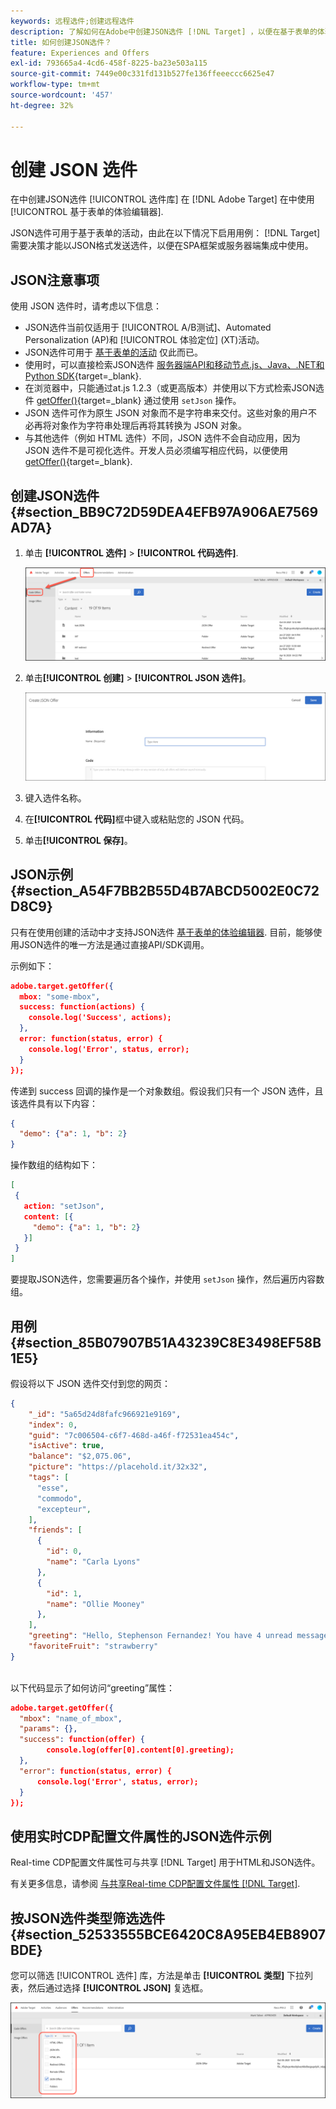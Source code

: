 ```yaml
---
keywords: 远程选件;创建远程选件
description: 了解如何在Adobe中创建JSON选件 [!DNL Target] ，以便在基于表单的体验编辑器中使用。
title: 如何创建JSON选件？
feature: Experiences and Offers
exl-id: 793665a4-4cd6-458f-8225-ba23e503a115
source-git-commit: 7449e00c331fd131b527fe136ffeeeccc6625e47
workflow-type: tm+mt
source-wordcount: '457'
ht-degree: 32%

---
```


# 创建 JSON 选件

在中创建JSON选件 [!UICONTROL 选件库] 在 [!DNL Adobe Target] 在中使用 [!UICONTROL 基于表单的体验编辑器].

JSON选件可用于基于表单的活动，由此在以下情况下启用用例： [!DNL Target] 需要决策才能以JSON格式发送选件，以便在SPA框架或服务器端集成中使用。

## JSON注意事项

使用 JSON 选件时，请考虑以下信息：

* JSON选件当前仅适用于 [!UICONTROL A/B测试]、Automated Personalization (AP)和 [!UICONTROL 体验定位] (XT)活动。
* JSON选件可用于 [基于表单的活动](/help/main/c-experiences/form-experience-composer.md) 仅此而已。
* 使用时，可以直接检索JSON选件 [服务器端API和移动节点.js、Java、.NET和Python SDK](https://experienceleague.adobe.com/docs/target-dev/developer/server-side/server-side-overview.html){target=_blank}.
* 在浏览器中，只能通过at.js 1.2.3（或更高版本）并使用以下方式检索JSON选件 [getOffer()](https://experienceleague.adobe.com/docs/target-dev/developer/client-side/at-js-implementation/functions-overview/adobe-target-getoffer.html){target=_blank} 通过使用 `setJson` 操作。
* JSON 选件可作为原生 JSON 对象而不是字符串来交付。这些对象的用户不必再将对象作为字符串处理后再将其转换为 JSON 对象。
* 与其他选件（例如 HTML 选件）不同，JSON 选件不会自动应用，因为 JSON 选件不是可视化选件。开发人员必须编写相应代码，以便使用 [getOffer()](https://experienceleague.adobe.com/docs/target-dev/developer/client-side/at-js-implementation/functions-overview/adobe-target-getoffer.html){target=_blank}.

## 创建JSON选件 {#section_BB9C72D59DEA4EFB97A906AE7569AD7A}

1. 单击 **[!UICONTROL 选件]** > **[!UICONTROL 代码选件]**.

   ![“选件”>“代码选件”选项卡](/help/main/c-experiences/c-manage-content/assets/code-offers-tab.png)

1. 单击&#x200B;**[!UICONTROL 创建]** > **[!UICONTROL JSON 选件]**。

   ![offer-json图像](assets/offer-json.png)

1. 键入选件名称。
1. 在&#x200B;**[!UICONTROL 代码]**&#x200B;框中键入或粘贴您的 JSON 代码。
1. 单击&#x200B;**[!UICONTROL 保存]**。

## JSON示例 {#section_A54F7BB2B55D4B7ABCD5002E0C72D8C9}

只有在使用创建的活动中才支持JSON选件 [基于表单的体验编辑器](/help/main/c-experiences/form-experience-composer.md). 目前，能够使用JSON选件的唯一方法是通过直接API/SDK调用。

示例如下：

```json
adobe.target.getOffer({ 
  mbox: "some-mbox", 
  success: function(actions) { 
    console.log('Success', actions); 
  }, 
  error: function(status, error) { 
    console.log('Error', status, error); 
  } 
});
```

传递到 success 回调的操作是一个对象数组。假设我们只有一个 JSON 选件，且该选件具有以下内容：

```json
{ 
  "demo": {"a": 1, "b": 2} 
}
```

操作数组的结构如下：

```json
[ 
 { 
   action: "setJson", 
   content: [{ 
     "demo": {"a": 1, "b": 2} 
   }] 
 }  
]
```

要提取JSON选件，您需要遍历各个操作，并使用 `setJson` 操作，然后遍历内容数组。

## 用例 {#section_85B07907B51A43239C8E3498EF58B1E5}

假设将以下 JSON 选件交付到您的网页：

```json
{ 
    "_id": "5a65d24d8fafc966921e9169", 
    "index": 0, 
    "guid": "7c006504-c6f7-468d-a46f-f72531ea454c", 
    "isActive": true, 
    "balance": "$2,075.06", 
    "picture": "https://placehold.it/32x32", 
    "tags": [ 
      "esse", 
      "commodo", 
      "excepteur", 
    ], 
    "friends": [ 
      { 
        "id": 0, 
        "name": "Carla Lyons" 
      }, 
      { 
        "id": 1, 
        "name": "Ollie Mooney" 
      }, 
    ], 
    "greeting": "Hello, Stephenson Fernandez! You have 4 unread messages.", 
    "favoriteFruit": "strawberry" 
} 
  
```

以下代码显示了如何访问“greeting”属性：

```json
adobe.target.getOffer({   
  "mbox": "name_of_mbox", 
  "params": {}, 
  "success": function(offer) {           
        console.log(offer[0].content[0].greeting); 
  },   
  "error": function(status, error) {           
      console.log('Error', status, error); 
  } 
});
```

## 使用实时CDP配置文件属性的JSON选件示例

Real-time CDP配置文件属性可与共享 [!DNL Target] 用于HTML和JSON选件。

有关更多信息，请参阅 [与共享Real-time CDP配置文件属性 [!DNL Target]](/help/main/c-integrating-target-with-mac/integrating-with-rtcdp.md#rtcdp-profile-attributes).

## 按JSON选件类型筛选选件 {#section_52533555BCE6420C8A95EB4EB8907BDE}

您可以筛选 [!UICONTROL 选件] 库，方法是单击 **[!UICONTROL 类型]** 下拉列表，然后通过选择 **[!UICONTROL JSON]** 复选框。

![offer-json-filter图像](assets/offer-json-filter.png)
